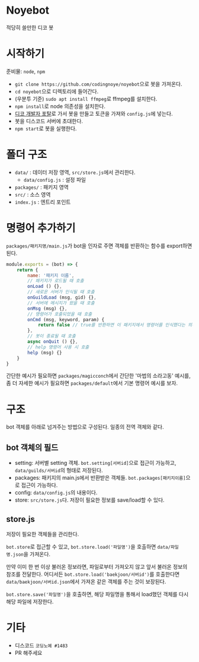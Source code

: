 Noyebot
=======
적당히 쓸만한 디코 봇
# 시작하기
준비물: `node`, `npm`
* `git clone https://github.com/codingnoye/noyebot`으로 봇을 가져온다.
* `cd noyebot`으로 디렉토리에 들어간다.
* (우분투 기준) `sudo apt install ffmpeg`로 ffmpeg를 설치한다.
* `npm install`로 node 의존성을 설치한다. 
* [디코 개발자 포탈](https://discordapp.com/developers/applications/)로 가서 봇을 만들고 토큰을 가져와 `config.js`에 넣는다.
* 봇을 디스코드 서버에 초대한다.
* `npm start`로 봇을 실행한다. 
# 폴더 구조
* `data/` : 데이터 저장 영역, `src/store.js`에서 관리한다.
  * `data/config.js` : 설정 파일
* `packages/` : 패키지 영역
* `src/` : 소스 영역
* `index.js` : 엔트리 포인트
# 명령어 추가하기
`packages/패키지명/main.js`가 bot을 인자로 주면 객체를 반환하는 함수를 export하면 된다.
```js
module.exports = (bot) => {
    return {
        name: '패키지 이름',
        // 패키지가 로드될 때 호출
        onLoad () {},
        // 새로운 서버가 인식될 때 호출
        onGuildLoad (msg, gid) {},
        // 서버에 메시지가 왔을 때 호출
        onMsg (msg) {},
        // 명령어가 호출되었을 때 호출
        onCmd (msg, keyword, param) {
            return false // true를 반환하면 이 패키지에서 명령어를 인식했다는 의미
        },
        // 봇이 종료될 때 호출
        async onQuit () {},
        // help 명령어 사용 시 호출
        help (msg) {}
    }
}
```

간단한 예시가 필요하면 `packages/magicconch`에서 간단한 '마법의 소라고동' 예시를, 좀 더 자세한 예시가 필요하면 `packages/default`에서 기본 명령어 예시를 보자.

# 구조
bot 객체를 아래로 넘겨주는 방법으로 구성된다. 일종의 전역 객체와 같다.
## bot 객체의 필드
* setting: 서버별 setting 객체. `bot.setting[서버id]`으로 접근이 가능하고, `data/guilds/서버id`의 형태로 저장된다.
* packages: 패키지의 main.js에서 반환받은 객체들. `bot.packages[패키지이름]`으로 접근이 가능하다.
* config: `data/config.js`의 내용이다.
* store: `src/store.js`다. 저장이 필요한 정보를 save/load할 수 있다.

## store.js
저장이 필요한 객체들을 관리한다.

`bot.store`로 접근할 수 있고, `bot.store.load('파일명')`을 호출하면 `data/파일명.json`을 가져온다.

만약 이미 한 번 이상 불러온 정보라면, 파일로부터 가져오지 않고 앞서 불러온 정보의 참조를 전달한다. 어디서든 `bot.store.load('baekjoon/서버id')`를 호출한다면 `data/baekjoon/서버id.json`에서 가져온 같은 객체를 주는 것이 보장된다.

`bot.store.save('파일명')`을 호출하면, 해당 파일명을 통해서 load했던 객체를 다시 해당 파일에 저장한다.

# 기타
* 디스코드 `코딩노예 #1483`
* PR 해주세요